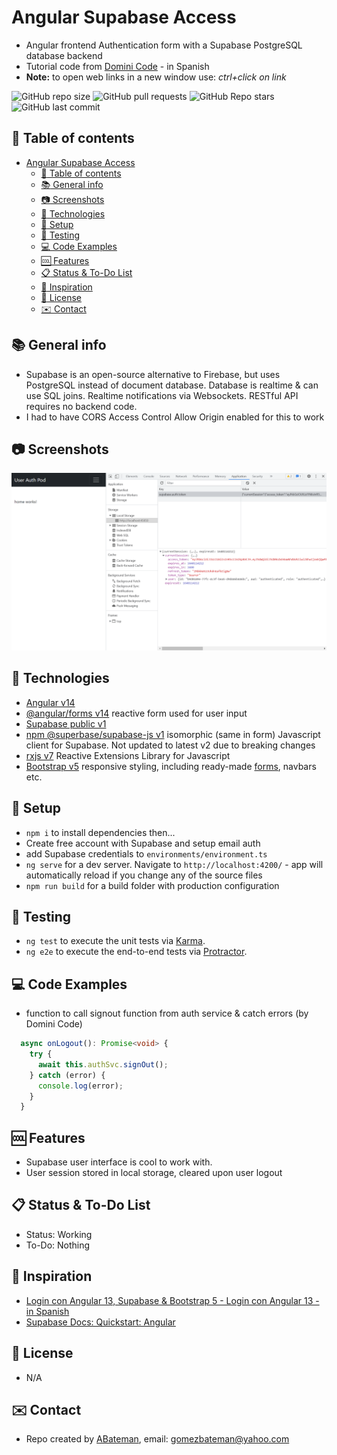 # Angular Supabase Access

* Angular frontend Authentication form with a Supabase PostgreSQL database backend
* Tutorial code from [Domini Code](https://www.youtube.com/channel/UC3QuZuJr2_EOUak8bWUd74A) - in Spanish
* **Note:** to open web links in a new window use: _ctrl+click on link_

![GitHub repo size](https://img.shields.io/github/repo-size/AndrewJBateman/angular-supabase-access?style=plastic)
![GitHub pull requests](https://img.shields.io/github/issues-pr/AndrewJBateman/angular-supabase-access?style=plastic)
![GitHub Repo stars](https://img.shields.io/github/stars/AndrewJBateman/angular-supabase-access?style=plastic)
![GitHub last commit](https://img.shields.io/github/last-commit/AndrewJBateman/angular-supabase-access?style=plastic)

## :page_facing_up: Table of contents

* [Angular Supabase Access](#angular-supabase-access)
  * [:page_facing_up: Table of contents](#page_facing_up-table-of-contents)
  * [:books: General info](#books-general-info)
  * [:camera: Screenshots](#camera-screenshots)
  * [:signal_strength: Technologies](#signal_strength-technologies)
  * [:floppy_disk: Setup](#floppy_disk-setup)
  * [:flashlight: Testing](#flashlight-testing)
  * [:computer: Code Examples](#computer-code-examples)
  * [:cool: Features](#cool-features)
  * [:clipboard: Status & To-Do List](#clipboard-status--to-do-list)
  * [:clap: Inspiration](#clap-inspiration)
  * [:file_folder: License](#file_folder-license)
  * [:envelope: Contact](#envelope-contact)

## :books: General info

* Supabase is an open-source alternative to Firebase, but uses PostgreSQL instead of document database. Database is realtime & can use SQL joins. Realtime notifications via Websockets. RESTful API requires no backend code.
* I had to have CORS Access Control Allow Origin enabled for this to work

## :camera: Screenshots

![Example screenshot](./imgs/loggedin.png)

## :signal_strength: Technologies

* [Angular v14](https://angular.io/)
* [@angular/forms v14](https://angular.io/guide/reactive-forms) reactive form used for user input
* [Supabase public v1](https://supabase.io/)
* [npm @superbase/supabase-js v1](https://www.npmjs.com/package/@supabase/supabase-js) isomorphic (same in form) Javascript client for Supabase. Not updated to latest v2 due to breaking changes
* [rxjs v7](https://rxjs.dev/) Reactive Extensions Library for Javascript
* [Bootstrap v5](https://getbootstrap.com/) responsive styling, including ready-made [forms](https://getbootstrap.com/docs/5.0/forms/overview/), navbars etc.

## :floppy_disk: Setup

* `npm i` to install dependencies then...
* Create free account with Supabase and setup email auth
* add Supabase credentials to `environments/environment.ts`
* `ng serve` for a dev server. Navigate to `http://localhost:4200/` - app will automatically reload if you change any of the source files
* `npm run build` for a build folder with production configuration

## :flashlight: Testing

* `ng test` to execute the unit tests via [Karma](https://karma-runner.github.io).
* `ng e2e` to execute the end-to-end tests via [Protractor](http://www.protractortest.org/).

## :computer: Code Examples

* function to call signout function from auth service & catch errors (by Domini Code)

```typescript
  async onLogout(): Promise<void> {
    try {
      await this.authSvc.signOut();
    } catch (error) {
      console.log(error);
    }
  }
```

## :cool: Features

* Supabase user interface is cool to work with.
* User session stored in local storage, cleared upon user logout

## :clipboard: Status & To-Do List

* Status: Working
* To-Do: Nothing

## :clap: Inspiration

* [Login con Angular 13, Supabase & Bootstrap 5 - Login con Angular 13 - in Spanish](https://www.youtube.com/watch?v=qUhkSk52fV8&t=1754s)
* [Supabase Docs: Quickstart: Angular](https://supabase.com/docs/guides/with-angular)

## :file_folder: License

* N/A

## :envelope: Contact

* Repo created by [ABateman](https://github.com/AndrewJBateman), email: gomezbateman@yahoo.com
